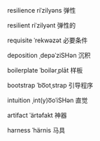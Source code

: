 
resilience  riˈzilyəns 弹性

resilient riˈzilyənt 弹性的

requisite ˈrekwəzət 必要条件

deposition ˌdepəˈziSHən 沉积

boilerplate ˈboilərˌplāt 样板

bootstrap ˈbo͞otˌstrap 引导程序

intuition ˌint(y)o͞oˈiSHən 直觉

artifact ˈärtəfakt  神器

harness ˈhärnis 马具
